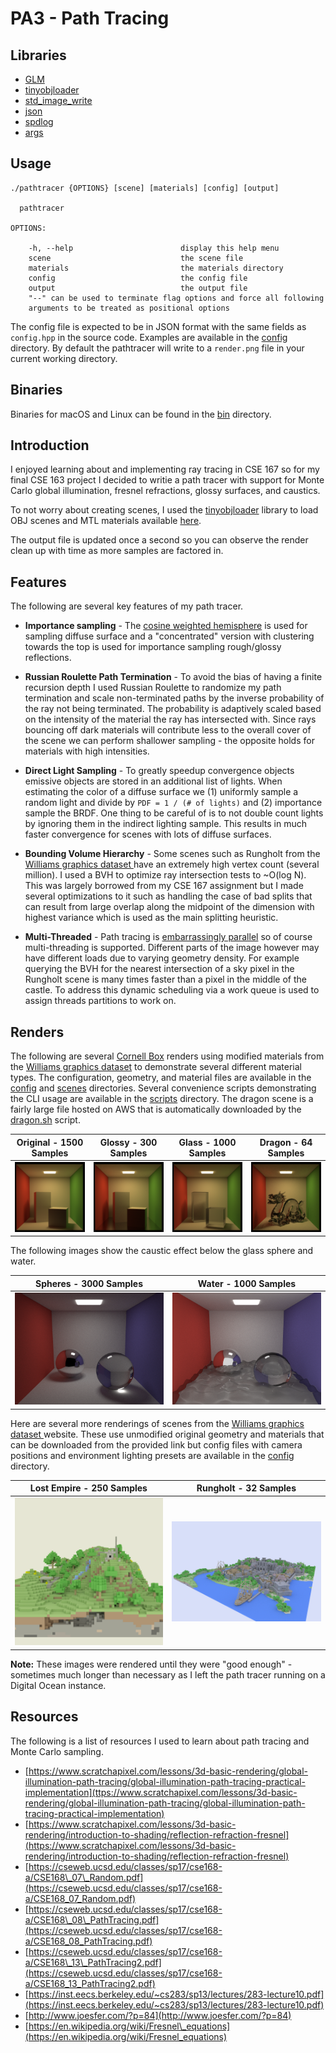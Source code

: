 # PA3 - Path Tracing

## Libraries

- [GLM](https://github.com/g-truc/glm)
- [tinyobjloader](https://github.com/syoyo/tinyobjloader)
- [std\_image\_write](https://github.com/nothings/stb/blob/master/stb_image_write.h)
- [json](https://github.com/nlohmann/json)
- [spdlog](https://github.com/gabime/spdlog)
- [args](https://github.com/Taywee/args)

## Usage

```
./pathtracer {OPTIONS} [scene] [materials] [config] [output]

  pathtracer

OPTIONS:

    -h, --help                        display this help menu
    scene                             the scene file
    materials                         the materials directory
    config                            the config file
    output                            the output file
    "--" can be used to terminate flag options and force all following
    arguments to be treated as positional options
```

The config file is expected to be in JSON format with the same fields as `config.hpp` in the source code. Examples are available in the [config](config) directory. By default the pathtracer will write to a `render.png` file in your current working directory.

## Binaries

Binaries for macOS and Linux can be found in the [bin](bin) directory.

## Introduction

I enjoyed learning about and implementing ray tracing in CSE 167 so for my final CSE 163 project I decided to writie a path tracer with support for Monte Carlo global illumination, fresnel refractions, glossy surfaces, and caustics.

To not worry about creating scenes, I used the [tinyobjloader](https://github.com/syoyo/tinyobjloader) library to load OBJ scenes and MTL materials available [here](http://graphics.cs.williams.edu/data/meshes.xml).

The output file is updated once a second so you can observe the render clean up with time as more samples are factored in.

## Features

The following are several key features of my path tracer.

- **Importance sampling** - The [cosine weighted hemisphere](http://www.rorydriscoll.com/2009/01/07/better-sampling/) is used for sampling diffuse surface and a "concentrated" version with clustering towards the top is used for importance sampling rough/glossy reflections.

- **Russian Roulette Path Termination** - To avoid the bias of having a finite recursion depth I used Russian Roulette to randomize my path termination and scale non-terminated paths by the inverse probability of the ray not being terminated. The probability is adaptively scaled based on the intensity of the material the ray has intersected with. Since rays bouncing off dark materials will contribute less to the overall cover of the scene we can perform shallower sampling - the opposite holds for materials with high intensities.

- **Direct Light Sampling** - To greatly speedup convergence objects emissive objects are stored in an additional list of lights. When estimating the color of a diffuse surface we (1) uniformly sample a random light and divide by `PDF = 1 / (# of lights)` and (2) importance sample the BRDF. One thing to be careful of is to not double count lights by ignoring them in the indirect lighting sample. This results in much faster convergence for scenes with lots of diffuse surfaces.

- **Bounding Volume Hierarchy** - Some scenes such as Rungholt from the [Williams graphics dataset ](http://graphics.cs.williams.edu/data/meshes.xml) have an extremely high vertex count (several million). I used a BVH to optimize ray intersection tests to ~O(log N). This was largely borrowed from my CSE 167 assignment but I made several optimizations to it such as handling the case of bad splits that can result from large overlap along the midpoint of the dimension with highest variance which is used as the main splitting heuristic.

- **Multi-Threaded** - Path tracing is [embarrassingly parallel](https://en.wikipedia.org/wiki/Embarrassingly_parallel) so of course multi-threading is supported. Different parts of the image however may have different loads due to varying geometry density. For example querying the BVH for the nearest intersection of a sky pixel in the Rungholt scene is many times faster than a pixel in the middle of the castle. To address this dynamic scheduling via a work queue is used to assign threads partitions to work on.

## Renders

The following are several [Cornell Box](https://en.wikipedia.org/wiki/Cornell_box) renders using modified materials from the [Williams graphics dataset](http://graphics.cs.williams.edu/data/meshes.xml) to demonstrate several different material types. The configuration, geometry, and material files are available in the [config](config) and [scenes](scenes) directories. Several convenience scripts demonstrating the CLI usage are available in the [scripts](scripts) directory. The dragon scene is a fairly large file hosted on AWS that is automatically downloaded by the [dragon.sh](scripts/dragon.sh) script.


| Original - 1500 Samples | Glossy - 300 Samples | Glass - 1000 Samples | Dragon - 64 Samples |
|:-----------------------:|:--------------------:|:--------------------:|:-------------------:|
|![](images/cornell-original.png)|![](images/cornell-glossy.png)|![](images/cornell-glass.png)|![](images/cornell-dragon.png)|

The following images show the caustic effect below the glass sphere and water.

| Spheres - 3000 Samples | Water - 1000 Samples |
|:----------------------:|:--------------------:|
|![](images/cornell-spheres.png)|![](images/cornell-water.png)|

Here are several more renderings of scenes from the [Williams graphics dataset ](http://graphics.cs.williams.edu/data/meshes.xml) website. These use unmodified original geometry and materials that can be downloaded from the provided link but config files with camera positions and environment lighting presets are available in the [config](config) directory.

| Lost Empire - 250 Samples | Rungholt - 32 Samples |
|:--------------------:|:--------------------:|
|![](images/lost-empire.png)|![](images/rungholt.png)|

**Note:** These images were rendered until they were "good enough" - sometimes much longer than necessary as I left the path tracer running on a Digital Ocean instance.

## Resources

The following is a list of resources I used to learn about path tracing and Monte Carlo sampling.

- [https://www.scratchapixel.com/lessons/3d-basic-rendering/global-illumination-path-tracing/global-illumination-path-tracing-practical-implementation](ttps://www.scratchapixel.com/lessons/3d-basic-rendering/global-illumination-path-tracing/global-illumination-path-tracing-practical-implementation)
- [https://www.scratchapixel.com/lessons/3d-basic-rendering/introduction-to-shading/reflection-refraction-fresnel](https://www.scratchapixel.com/lessons/3d-basic-rendering/introduction-to-shading/reflection-refraction-fresnel)
- [https://cseweb.ucsd.edu/classes/sp17/cse168-a/CSE168\_07\_Random.pdf](https://cseweb.ucsd.edu/classes/sp17/cse168-a/CSE168_07_Random.pdf)
- [https://cseweb.ucsd.edu/classes/sp17/cse168-a/CSE168\_08\_PathTracing.pdf](https://cseweb.ucsd.edu/classes/sp17/cse168-a/CSE168_08_PathTracing.pdf)
- [https://cseweb.ucsd.edu/classes/sp17/cse168-a/CSE168\_13\_PathTracing2.pdf](https://cseweb.ucsd.edu/classes/sp17/cse168-a/CSE168_13_PathTracing2.pdf)
- [https://inst.eecs.berkeley.edu/~cs283/sp13/lectures/283-lecture10.pdf](https://inst.eecs.berkeley.edu/~cs283/sp13/lectures/283-lecture10.pdf)
- [http://www.joesfer.com/?p=84](http://www.joesfer.com/?p=84)
- [https://en.wikipedia.org/wiki/Fresnel\_equations](https://en.wikipedia.org/wiki/Fresnel_equations)
